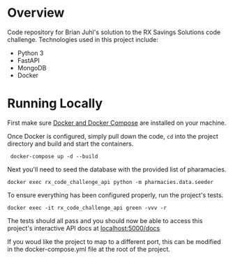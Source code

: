 # Overview
Code repository for Brian Juhl's solution to the RX Savings Solutions code challenge. Technologies used 
in this project include: 

- Python 3
- FastAPI
- MongoDB
- Docker

# Running Locally
First make sure [Docker and Docker Compose](https://docs.docker.com/get-docker/) are installed on your machine. 

Once Docker is configured, simply pull down the code, ```cd``` into the project directory and build and start the containers.

``` docker-compose up -d --build```

Next you'll need to seed the database with the provided list of pharamacies. 

```docker exec rx_code_challenge_api python -m pharmacies.data.seeder```

To ensure everything has been configured properly, run the project's tests.

```docker exec -it rx_code_challenge_api green -vvv -r```

The tests should all pass and you should now be able to access this project's interactive API docs at [localhost:5000/docs](http://localhost:5000/docs)

If you woud like the project to map to a different port, this can be modified in the docker-compose.yml file 
at the root of the project. 